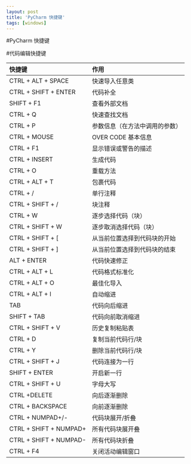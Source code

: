 ```yaml
---
layout: post
title: 'PyCharm 快捷键'
tags: [windows]
---
```


#PyCharm 快捷键

#代码编辑快捷键

|快捷键|作用|
|:--|:--|
|CTRL + ALT + SPACE|快速导入任意类|
|CTRL + SHIFT + ENTER|代码补全|
|SHIFT + F1|查看外部文档|
|CTRL + Q|快速查找文档|
|CTRL + P|参数信息（在方法中调用的参数）|
|CTRL + MOUSE|OVER CODE	基本信息|
|CTRL + F1|显示错误或警告的描述|
|CTRL + INSERT|生成代码|
|CTRL + O|重载方法|
|CTRL + ALT + T|包裹代码|
|CTRL + /|单行注释|
|CTRL + SHIFT + /|块注释|
|CTRL + W|逐步选择代码（块）|
|CTRL + SHIFT + W|逐步取消选择代码（块）|
|CTRL + SHIFT + [|从当前位置选择到代码块的开始|
|CTRL + SHIFT + ]|从当前位置选择到代码块的结束|
|ALT + ENTER|代码快速修正|
|CTRL + ALT + L|代码格式标准化|
|CTRL + ALT + O|最佳化导入|
|CTRL + ALT + I|自动缩进|
|TAB|代码向后缩进|
|SHIFT + TAB|代码向前取消缩进|
|CTRL + SHIFT + V|历史复制粘贴表|
|CTRL + D|复制当前代码行/块|
|CTRL + Y|删除当前代码行/块|
|CTRL + SHIFT + J|代码连接为一行|
|SHIFT + ENTER|开启新一行|
|CTRL + SHIFT + U|字母大写|
|CTRL +DELETE|向后逐渐删除|
|CTRL + BACKSPACE|向前逐渐删除|
|CTRL + NUMPAD+/-|代码块展开/折叠|
|CTRL + SHIFT + NUMPAD+|所有代码块展开叠|
|CTRL + SHIFT + NUMPAD-|所有代码块折叠|
|CTRL + F4|关闭活动编辑窗口|




